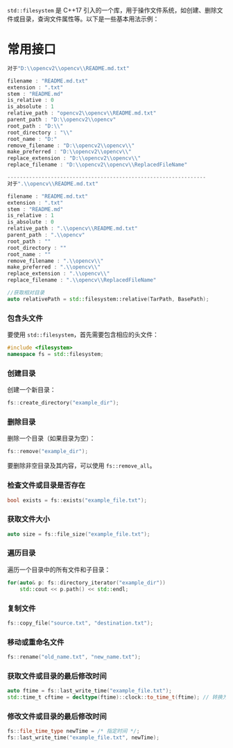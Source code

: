 `std::filesystem` 是 C++17 引入的一个库，用于操作文件系统，如创建、删除文件或目录，查询文件属性等。以下是一些基本用法示例：

# 常用接口

```cpp
对于"D:\\opencv2\\opencv\\README.md.txt"

filename : "README.md.txt"
extension : ".txt"
stem : "README.md"
is_relative : 0
is_absolute : 1
relative_path : "opencv2\\opencv\\README.md.txt"
parent_path : "D:\\opencv2\\opencv"
root_path : "D:\\"
root_directory : "\\"
root_name : "D:"
remove_filename : "D:\\opencv2\\opencv\\"
make_preferred : "D:\\opencv2\\opencv\\"
replace_extension : "D:\\opencv2\\opencv\\"
replace_filename : "D:\\opencv2\\opencv\\ReplacedFileName"

----------------------------------------------------------------
对于".\\opencv\\README.md.txt"

filename : "README.md.txt"
extension : ".txt"
stem : "README.md"
is_relative : 1
is_absolute : 0
relative_path : ".\\opencv\\README.md.txt"
parent_path : ".\\opencv"
root_path : ""
root_directory : ""
root_name : ""
remove_filename : ".\\opencv\\"
make_preferred : ".\\opencv\\"
replace_extension : ".\\opencv\\"
replace_filename : ".\\opencv\\ReplacedFileName"
```

```cpp
//获取相对目录
auto relativePath = std::filesystem::relative(TarPath, BasePath);
```


### 包含头文件
要使用 `std::filesystem`，首先需要包含相应的头文件：
```cpp
#include <filesystem>
namespace fs = std::filesystem;
```

### 创建目录
创建一个新目录：
```cpp
fs::create_directory("example_dir");
```

### 删除目录
删除一个目录（如果目录为空）：
```cpp
fs::remove("example_dir");
```
要删除非空目录及其内容，可以使用 `fs::remove_all`。

### 检查文件或目录是否存在
```cpp
bool exists = fs::exists("example_file.txt");
```

### 获取文件大小
```cpp
auto size = fs::file_size("example_file.txt");
```

### 遍历目录
遍历一个目录中的所有文件和子目录：
```cpp
for(auto& p: fs::directory_iterator("example_dir"))
    std::cout << p.path() << std::endl;
```

### 复制文件
```cpp
fs::copy_file("source.txt", "destination.txt");
```

### 移动或重命名文件
```cpp
fs::rename("old_name.txt", "new_name.txt");
```

### 获取文件或目录的最后修改时间
```cpp
auto ftime = fs::last_write_time("example_file.txt");
std::time_t cftime = decltype(ftime)::clock::to_time_t(ftime); // 转换为 std::time_t
```

### 修改文件或目录的最后修改时间
```cpp
fs::file_time_type newTime = /* 指定时间 */;
fs::last_write_time("example_file.txt", newTime);
```
